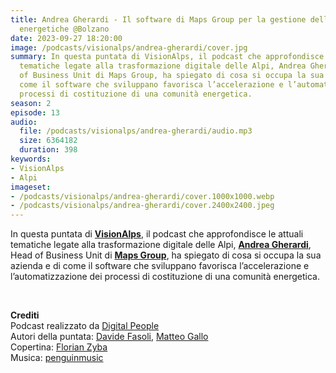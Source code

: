 ```yaml
---
title: Andrea Gherardi - Il software di Maps Group per la gestione delle comunità
  energetiche @Bolzano
date: 2023-09-27 18:20:00
image: /podcasts/visionalps/andrea-gherardi/cover.jpg
summary: In questa puntata di VisionAlps, il podcast che approfondisce le attuali
  tematiche legate alla trasformazione digitale delle Alpi, Andrea Gherardi, Head
  of Business Unit di Maps Group, ha spiegato di cosa si occupa la sua azienda e di
  come il software che sviluppano favorisca l’accelerazione e l’automatizzazione dei
  processi di costituzione di una comunità energetica.
season: 2
episode: 13
audio:
  file: /podcasts/visionalps/andrea-gherardi/audio.mp3
  size: 6364182
  duration: 398
keywords:
- VisionAlps
- Alpi
imageset:
- /podcasts/visionalps/andrea-gherardi/cover.1000x1000.webp
- /podcasts/visionalps/andrea-gherardi/cover.2400x2400.jpeg
---
```


In questa puntata di **[VisionAlps](https://www.visionalps.com/)**, il podcast che approfondisce le attuali tematiche legate alla trasformazione digitale delle Alpi, **[Andrea Gherardi](https://www.linkedin.com/in/angherardi/)**, Head of Business Unit di [**Maps Group**](https://mapsgroup.it/), ha spiegato di cosa si occupa la sua azienda e di come il software che sviluppano favorisca l’accelerazione e l’automatizzazione dei processi di costituzione di una comunità energetica.

<br>

**Crediti**<br>
Podcast realizzato da [Digital People](https://w3id.org/digitalpeople)<br>
Autori della puntata: [Davide Fasoli](https://www.linkedin.com/in/davide-fasoli-2b3246179/), [Matteo Gallo](https://www.linkedin.com/in/matteo-gallo-4a5ab31a8/)<br>
Copertina: [Florian Zyba](https://www.linkedin.com/in/florian-zyba/)<br>
Musica: [penguinmusic](https://pixabay.com/users/penguinmusic-24940186/)